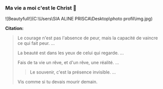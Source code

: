 ### Ma vie a moi c'est le Christ 👋


![Beautyfull!](C:\Users\SIA ALINE PRISCA\Desktop\photo profil\img.jpg)

**Citation:**

>Le courage n'est pas l'absence de peur, mais la capacité de vaincre ce qui fait peur. ...
>
>La beauté est dans les yeux de celui qui regarde. ...
>
>Fais de ta vie un rêve, et d'un rêve, une réalité. ...
>
>>Le souvenir, c'est la présence invisible. ...
>
>Vis comme si tu devais mourir demain.
<!--
**PriscaAline/PriscaAline** is a ✨ _special_ ✨ repository because its `README.md` (this file) appears on your GitHub profile.

Here are some ideas to get you started:

- 🔭 I’m currently working on ...
- 🌱 I’m currently learning ...
- 👯 I’m looking to collaborate on ...
- 🤔 I’m looking for help with ...
- 💬 Ask me about ...
- 📫 How to reach me: ...
- 😄 Pronouns: ...
- ⚡ Fun fact: ...
-->
